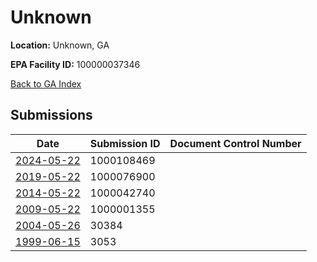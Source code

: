 # Unknown

**Location:** Unknown, GA

**EPA Facility ID:** 100000037346

[Back to GA Index](../../index.md)

## Submissions

| Date | Submission ID | Document Control Number |
|------|--------------|-------------------------|
| [2024-05-22](submissions/1000108469.md) | 1000108469 |  |
| [2019-05-22](submissions/1000076900.md) | 1000076900 |  |
| [2014-05-22](submissions/1000042740.md) | 1000042740 |  |
| [2009-05-22](submissions/1000001355.md) | 1000001355 |  |
| [2004-05-26](submissions/30384.md) | 30384 |  |
| [1999-06-15](submissions/3053.md) | 3053 |  |
